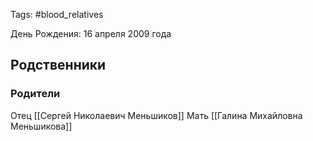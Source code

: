 Tags: #blood_relatives

День Рождения: 16 апреля 2009 года

## Родственники
### Родители
Отец [[Сергей Николаевич Меньшиков]]
Мать [[Галина Михайловна Меньшикова]]